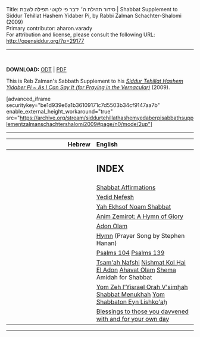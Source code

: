 <html>
<head></head>
<body>
Title: סידור תהילת ה׳ ידבר פי לקוטי תפילה לשבת | Shabbat Supplement to Siddur Tehillat Hashem Yidaber Pi, by Rabbi Zalman Schachter-Shalomi (2009)<br />
Primary contributor: aharon.varady<br />
For attribution and license, please consult the following URL: <a href="http://opensiddur.org/?p=29177">http://opensiddur.org/?p=29177</a>
<p />
<hr />

&nbsp;

<strong>DOWNLOAD:</strong> <a href="https://archive.org/download/siddurtehillathashemyedaberpisabbathsupplementzalmanschachtershalomi2009/Siddur%20Tehillat%20haShem%20Yedaber%20Pi%20-%20Sabbath%20Supplement%20%28Zalman%20Schachter-Shalomi%202009%29.odt">ODT</a> | <a href="https://archive.org/download/siddurtehillathashemyedaberpisabbathsupplementzalmanschachtershalomi2009/Siddur%20Tehillat%20haShem%20Yedaber%20Pi%20-%20Sabbath%20Supplement%20%28Zalman%20Schachter-Shalomi%202009%29.pdf">PDF</a>

This is Reb Zalman's Sabbath Supplement to his <em><a href="http://opensiddur.org/?p=177">Siddur Tehillat Hashem Yidaber Pi ~ As I Can Say It (for Praying in the Vernacular)</a></em> (2009).

[advanced_iframe securitykey="be1d939e6a1b36109171c7d5503b34cf9147aa7b" enable_external_height_workaround="true" src="https://archive.org/stream/siddurtehillathashemyedaberpisabbathsupplementzalmanschachtershalomi2009#page/n0/mode/2up"]

<hr />

<table style="margin-left: auto;margin-right: auto;" class="draggable">
<thead><tr><th id="x" style="text-align: right;">Hebrew</th><th style="text-align: left;">English</th></tr></thead>
<tbody>
<tr><td style="vertical-align:top;" width="46%">
<div class="liturgy"><span lang="he">

</span></div></td>
 
<td style="vertical-align:top;" width="53%">
<div class="english">
<h2>INDEX</h2>
</div></td></tr>


<tr><td style="vertical-align:top;">
<div class="liturgy"><span lang="he">

</span></div></td>
 
<td style="vertical-align:top;">
<div class="english">
<a href="http://opensiddur.org/?p=29292">Shabbat Affirmations</a>
</div></td></tr>


<tr><td style="vertical-align:top;">
<div class="liturgy"><span lang="he">

</span></div></td>
 
<td style="vertical-align:top;">
<div class="english">
<a href="http://opensiddur.org/?p=10031">Yedid Nefesh</a>
</div></td></tr>


<tr><td style="vertical-align:top;">
<div class="liturgy"><span lang="he">

</span></div></td>
 
<td style="vertical-align:top;">
<div class="english">
<a href="http://opensiddur.org/?p=29329">Yah Ekhsof Noam Shabbat</a>
</div></td></tr>


<tr><td style="vertical-align:top;">
<div class="liturgy"><span lang="he">

</span></div></td>
 
<td style="vertical-align:top;">
<div class="english">
<a href="http://opensiddur.org/?p=29318">Anim Zemirot: A Hymn of Glory</a>
</div></td></tr>


<tr><td style="vertical-align:top;">
<div class="liturgy"><span lang="he">

</span></div></td>
 
<td style="vertical-align:top;">
<div class="english">
<a href="http://opensiddur.org/?p=29287">Adon Olam</a>
</div></td></tr>


<tr><td style="vertical-align:top;">
<div class="liturgy"><span lang="he">

</span></div></td>
 
<td style="vertical-align:top;">
<div class="english">
<a href="http://opensiddur.org/?p=29349">Hymn</a> (Prayer Song by Stephen Hanan)
</div></td></tr>


<tr><td style="vertical-align:top;">
<div class="liturgy"><span lang="he">

</span></div></td>
 
<td style="vertical-align:top;">
<div class="english">
<a href="http://opensiddur.org/?p=20811">Psalms 104</a>
<a href="http://opensiddur.org/?p=29187">Psalms 139</a>
</div></td></tr>


<tr><td style="vertical-align:top;">
<div class="liturgy"><span lang="he">

</span></div></td>
 
<td style="vertical-align:top;">
<div class="english">
<a href="http://opensiddur.org/?p=29357">Tsam'ah Nafshi</a>
<a href="http://opensiddur.org/?p=29301">Nishmat Kol Ḥai</a>
<a href="http://opensiddur.org/?p=29274">El Adon</a>
<a href="http://opensiddur.org/?p=21403">Ahavat Olam</a>
<a href="http://opensiddur.org/?p=20907">Shema</a>
Amidah for Shabbat 
</div></td></tr>


<tr><td style="vertical-align:top;">
<div class="liturgy"><span lang="he">

</span></div></td>
 
<td style="vertical-align:top;">
<div class="english">
<a href="http://opensiddur.org/?p=29339">Yom Zeh l'Yisrael Orah V'simḥah Shabbat Menukhah</a>
<a href="http://opensiddur.org/?p=29346">Yom Shabbaton Eyn Lishko'aḥ</a>
</div></td></tr>


<tr><td style="vertical-align:top;">
<div class="liturgy"><span lang="he">

</span></div></td>
 
<td style="vertical-align:top;">
<div class="english">
<a href="http://opensiddur.org/?p=21390">Blessings to those you davvened with and for your own day</a>
</div></td></tr>
</tbody></table>

<hr />

&nbsp;
</body>
</html>